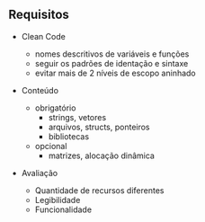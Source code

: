 ## Requisitos
- Clean Code
    - nomes descritivos de variáveis e funções
    - seguir os padrões de identação e sintaxe
    - evitar mais de 2 níveis de escopo aninhado

- Conteúdo
    - obrigatório
        - strings, vetores
        - arquivos, structs, ponteiros
        - bibliotecas
    - opcional
        - matrizes, alocação dinâmica

- Avaliação
    - Quantidade de recursos diferentes
    - Legibilidade
    - Funcionalidade